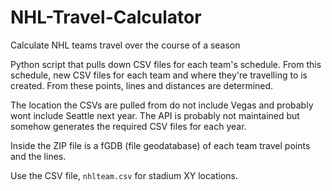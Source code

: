 # NHL-Travel-Calculator
Calculate NHL teams travel over the course of a season

Python script that pulls down CSV files for each team's schedule. From this schedule, new CSV files for each team and where they're travelling to is created. From these points, lines and distances are determined.

The location the CSVs are pulled from do not include Vegas and probably wont include Seattle next year. The API is probably not maintained but somehow generates the required CSV files for each year.

Inside the ZIP file is a fGDB (file geodatabase) of each team travel points and the lines. 

Use the CSV file, `nhlteam.csv` for stadium XY locations.

